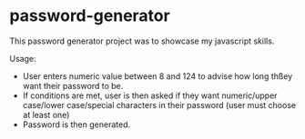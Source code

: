 # password-generator



This password generator project was to showcase my javascript skills. 

Usage:

- User enters numeric value between 8 and 124 to advise how long thßey want their password to be. 
- If conditions are met, user is then asked if they want numeric/upper case/lower case/special characters in their password (user must choose at least one)
- Password is then generated. 

